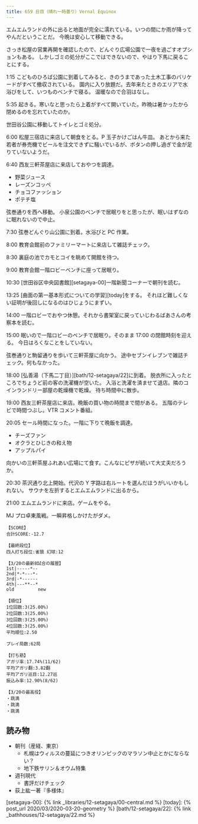 ```yaml
---
title: 659 日目（晴れ一時曇り）Vernal Equinox
---
```


エムエムランドの外に出ると地面が完全に濡れている。いつの間にか雨が降ってやんだということだ。
今晩は安心して移動できる。

さっき松屋の営業再開を確認したので、どんぐり広場公園で一夜を過ごすオプションもある。
しかしゴミの処分がここではできないので、やはり下馬に戻ることにする。

1:15 こどものひろば公園に到着してみると、きのうまであった土木工事のバリケードがすべて撤収されている。
園内に入り放題だ。去年来たときのエリアで水浴びをして、いつものベンチで寝る。
温暖なので合羽はなし。

5:35 起きる。寒いなと思ったら上着がすべて開いていた。昨晩は暑かったから閉めるのを忘れていたのか。

世田谷公園に移動してトイレとゴミ処分。

6:00 松屋三宿店に来店して朝食をとる。P 玉子かけごはん牛皿。
あとから来た若者が券売機でビールを注文できずに騒いでいるが、ボタンの押し過ぎで金が足りていないようだ。

6:40 西友三軒茶屋店に来店しておやつを調達。

* 野菜ジュース
* レーズンコッペ
* チョコファッション
* ポテチ塩

弦巻通りを西へ移動。
小泉公園のベンチで居眠りをと思ったが、眠いはずなのに眠れないので中止。

7:30 弦巻どんぐり山公園に到着。水浴びと PC 作業。

8:00 教育会館前のファミリーマートに来店して雑誌チェック。

8:30 裏庭の池でカモとコイを眺めて開館を待つ。

9:00 教育会館一階ロビーベンチに座って居眠り。

10:30 [世田谷区中央図書館][setagaya-00]一階新聞コーナーで朝刊を読む。

13:25 [曲面の第一基本形式についての学習][today]をする。
それほど難しくない証明が後回しになるのはひじょうにまずい。

14:00 一階ロビーでおやつ休憩。それから書架室に戻っていじわるばあさんの考察本を読む。

15:00 眠いので一階ロビーのベンチで居眠り。そのまま 17:00 の閉館時刻を迎える。
今日はろくなことをしていない。

弦巻通りと駒留通りを歩いて三軒茶屋に向かう。
途中セブンイレブンで雑誌チェック。何もなかった。

18:00 [弘善湯（下馬二丁目）][bath/12-setagaya/22]に到着。
脱衣所に入ったところでちょうど前の客の洗濯機が空いた。
入浴と洗濯を済ませて退店。隣のコインランドリー部屋の乾燥機で乾燥。
待ち時間中に散歩。

19:00 西友三軒茶屋店に来店。晩飯の買い物の時間まで間がある。
五階のテレビで時間つぶし。VTR コメント番組。

20:05 セール時間になった。一階に下りて晩飯を調達。

* チーズファン
* オクラとひじきの和え物
* アップルパイ

向かいの三軒茶屋ふれあい広場にて食す。こんなにピザが続いて大丈夫だろうか。

20:30 茶沢通り北上開始。代沢の Y 字路は右ルートを選んだほうがいいかもしれない。
サウナを左折するとエムエムランドに出るから。

21:00 エムエムランドに来店。ゲームをやる。

MJ プロ卓東風戦。一瞬昇格しかけたがダメ。

```text
【SCORE】
合計SCORE:-12.7

【最終段位】
四人打ち段位:雀狼 幻球:12

【3/20の最新8試合の履歴】
1st|-----*--
2nd|*-*---*-
3rd|-*------
4th|---**--*
old         new

【順位】
1位回数:3(25.00%)
2位回数:3(25.00%)
3位回数:3(25.00%)
4位回数:3(25.00%)
平均順位:2.50

プレイ局数:62局

【打ち筋】
アガリ率:17.74%(11/62)
平均アガリ翻:3.82翻
平均アガリ巡目:12.27巡
振込み率:12.90%(8/62)

【3/20の最高役】
・跳満
・跳満
・跳満
```

## 読み物

* 朝刊（産経、東京）
  * 札幌はウィルスの蔓延につきオリンピックのマラソン中止とかにならない？
  * 地下鉄サリン＆オウム特集
* 週刊現代
  * 書評だけチェック
* 荻上紘一著『多様体』

[setagaya-00]: {% link _libraries/12-setagaya/00-central.md %}
[today]: {% post_url 2020/03/2020-03-20-geometry %}
[bath/12-setagaya/22]: {% link _bathhouses/12-setagaya/22.md %}
